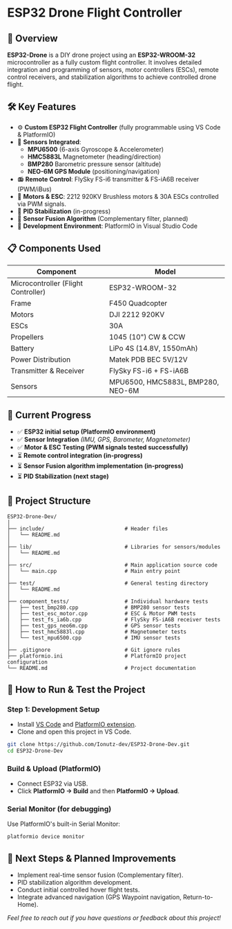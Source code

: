 # ESP32 Drone Flight Controller

## 📖 **Overview**

**ESP32-Drone** is a DIY drone project using an **ESP32-WROOM-32** microcontroller as a fully custom flight controller. It involves detailed integration and programming of sensors, motor controllers (ESCs), remote control receivers, and stabilization algorithms to achieve controlled drone flight.

## 🛠️ **Key Features**

- ⚙️ **Custom ESP32 Flight Controller** (fully programmable using VS Code & PlatformIO)
- 📡 **Sensors Integrated**:
  - **MPU6500** (6-axis Gyroscope & Accelerometer)
  - **HMC5883L** Magnetometer (heading/direction)
  - **BMP280** Barometric pressure sensor (altitude)
  - **NEO-6M GPS Module** (positioning/navigation)
- 📻 **Remote Control**: FlySky FS-i6 transmitter & FS-iA6B receiver (PWM/iBus)
- 🚁 **Motors & ESC**: 2212 920KV Brushless motors & 30A ESCs controlled via PWM signals.
- 🧭 **PID Stabilization** (in-progress)
- 🔄 **Sensor Fusion Algorithm** (Complementary filter, planned)
- 🧰 **Development Environment**: PlatformIO in Visual Studio Code

## 📋 **Components Used**

| Component                           | Model                             |
| ----------------------------------- | --------------------------------- |
| Microcontroller (Flight Controller) | ESP32-WROOM-32                    |
| Frame                               | F450 Quadcopter                   |
| Motors                              | DJI 2212 920KV                    |
| ESCs                                | 30A                               |
| Propellers                          | 1045 (10") CW & CCW               |
| Battery                             | LiPo 4S (14.8V, 1550mAh)          |
| Power Distribution                  | Matek PDB BEC 5V/12V              |
| Transmitter & Receiver              | FlySky FS-i6 + FS-iA6B            |
| Sensors                             | MPU6500, HMC5883L, BMP280, NEO-6M |

## 🚀 **Current Progress**

- ✅ **ESP32 initial setup (PlatformIO environment)**
- ✅ **Sensor Integration** _(IMU, GPS, Barometer, Magnetometer)_
- ✅ **Motor & ESC Testing (PWM signals tested successfully)**
- ⏳ **Remote control integration (in-progress)**
- ⏳ **Sensor Fusion algorithm implementation (in-progress)**
- ⏳ **PID Stabilization (next stage)**

## 📂 **Project Structure**

```
ESP32-Drone-Dev/
│
├── include/                          # Header files
│   └── README.md
│
├── lib/                              # Libraries for sensors/modules
│   └── README.md
│
├── src/                              # Main application source code
│   └── main.cpp                      # Main entry point
│
├── test/                             # General testing directory
│   └── README.md
│
├── component_tests/                  # Individual hardware tests
│   ├── test_bmp280.cpp               # BMP280 sensor tests
│   ├── test_esc_motor.cpp            # ESC & Motor PWM tests
│   ├── test_fs_ia6b.cpp              # FlySky FS-iA6B receiver tests
│   ├── test_gps_neo6m.cpp            # GPS sensor tests
│   ├── test_hmc5883l.cpp             # Magnetometer tests
│   └── test_mpu6500.cpp              # IMU sensor tests
│
├── .gitignore                        # Git ignore rules
├── platformio.ini                    # PlatformIO project configuration
└── README.md                         # Project documentation
```

## 🔧 **How to Run & Test the Project**

### **Step 1: Development Setup**

- Install [VS Code](https://code.visualstudio.com/) and [PlatformIO extension](https://platformio.org/platformio-ide).
- Clone and open this project in VS Code.

```bash
git clone https://github.com/Ionutz-dev/ESP32-Drone-Dev.git
cd ESP32-Drone-Dev
```

### **Build & Upload (PlatformIO)**

- Connect ESP32 via USB.
- Click **PlatformIO → Build** and then **PlatformIO → Upload**.

### **Serial Monitor (for debugging)**

Use PlatformIO's built-in Serial Monitor:

```bash
platformio device monitor
```

## 📌 **Next Steps & Planned Improvements**

- Implement real-time sensor fusion (Complementary filter).
- PID stabilization algorithm development.
- Conduct initial controlled hover flight tests.
- Integrate advanced navigation (GPS Waypoint navigation, Return-to-Home).

_Feel free to reach out if you have questions or feedback about this project!_
